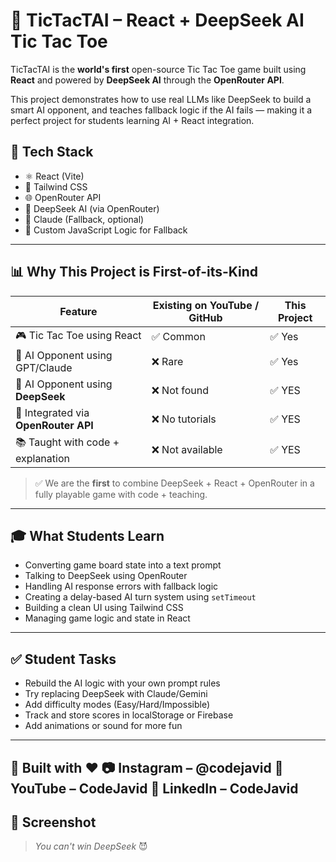 # 🤖 TicTacTAI – React + DeepSeek AI Tic Tac Toe

TicTacTAI is the **world's first** open-source Tic Tac Toe game built using **React** and powered by **DeepSeek AI** through the **OpenRouter API**.

This project demonstrates how to use real LLMs like DeepSeek to build a smart AI opponent, and teaches fallback logic if the AI fails — making it a perfect project for students learning AI + React integration.


## 🧠 Tech Stack

- ⚛️ React (Vite)
- 🎨 Tailwind CSS
- 🌐 OpenRouter API
- 🧠 DeepSeek AI (via OpenRouter)
- 🤖 Claude (Fallback, optional)
- 🧩 Custom JavaScript Logic for Fallback

---

## 📊 Why This Project is First-of-its-Kind

| Feature                              | Existing on YouTube / GitHub | This Project |
|--------------------------------------|-------------------------------|--------------|
| 🎮 Tic Tac Toe using React           | ✅ Common                     | ✅ Yes        |
| 🤖 AI Opponent using GPT/Claude      | ❌ Rare                       | ✅ Yes        |
| 🧠 AI Opponent using **DeepSeek**    | ❌ Not found                  | ✅ YES        |
| 🔌 Integrated via **OpenRouter API** | ❌ No tutorials               | ✅ YES        |
| 📚 Taught with code + explanation    | ❌ Not available              | ✅ YES        |

> ✅ We are the **first** to combine DeepSeek + React + OpenRouter in a fully playable game with code + teaching.

---

## 🎓 What Students Learn

- Converting game board state into a text prompt
- Talking to DeepSeek using OpenRouter
- Handling AI response errors with fallback logic
- Creating a delay-based AI turn system using `setTimeout`
- Building a clean UI using Tailwind CSS
- Managing game logic and state in React

---

## ✅ Student Tasks

- Rebuild the AI logic with your own prompt rules
- Try replacing DeepSeek with Claude/Gemini
- Add difficulty modes (Easy/Hard/Impossible)
- Track and store scores in localStorage or Firebase
- Add animations or sound for more fun

---

## 💬 Built with ❤️ 📷 Instagram – @codejavid 🎥 YouTube – CodeJavid 🧠 LinkedIn – CodeJavid

## 📸 Screenshot

> _You can't win DeepSeek_ 😈 
